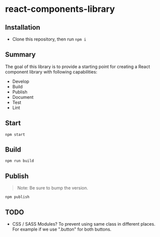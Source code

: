 # react-components-library

## Installation

- Clone this repository, then run `npm i`

## Summary

The goal of this library is to provide a starting point for creating a React component library with following capabilities:

- Develop
- Build
- Publish
- Document
- Test
- Lint

## Start

`npm start`

## Build

`npm run build`

## Publish

> Note: Be sure to bump the version.

`npm publish`

## TODO

- CSS / SASS Modules? To prevent using same class in different places. For example if we use ".button" for both buttons.
